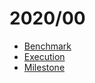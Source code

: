 # 2020/00

- [Benchmark](https://docs.google.com/spreadsheets/d/1-K5ZxQHgu2zFodW36A2YMKtzhcjUu8_9eDGV7-v8Sc0/edit?usp=sharing)
- [Execution](https://docs.google.com/spreadsheets/d/1Dw6etaIECTITntRcb8b-MIgXkzs-meW8J2FOPfwK5nU/edit?usp=sharing)
- [Milestone](https://docs.google.com/spreadsheets/d/1mxx8oMbmsCkuccugU7S0VulKn9oaQB790vSbN_QiIbs/edit?usp=sharing)
